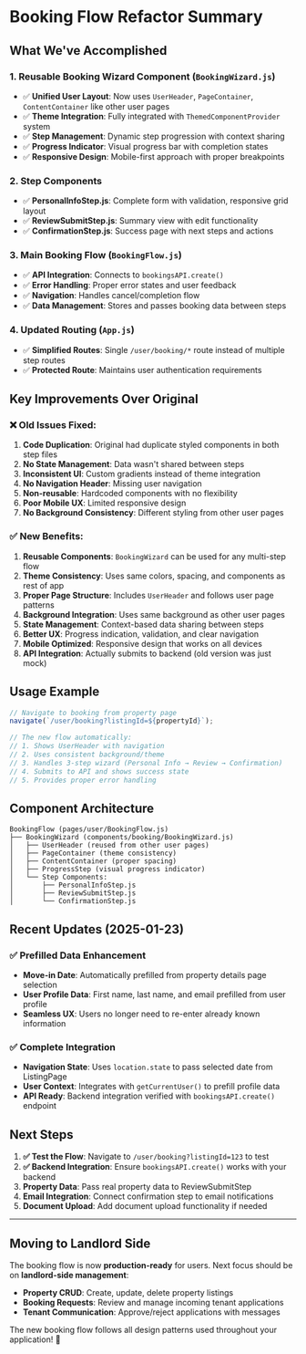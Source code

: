 # Booking Flow Refactor Summary

## What We've Accomplished

### 1. **Reusable Booking Wizard Component** (`BookingWizard.js`)
- ✅ **Unified User Layout**: Now uses `UserHeader`, `PageContainer`, `ContentContainer` like other user pages
- ✅ **Theme Integration**: Fully integrated with `ThemedComponentProvider` system
- ✅ **Step Management**: Dynamic step progression with context sharing
- ✅ **Progress Indicator**: Visual progress bar with completion states
- ✅ **Responsive Design**: Mobile-first approach with proper breakpoints

### 2. **Step Components** 
- ✅ **PersonalInfoStep.js**: Complete form with validation, responsive grid layout
- ✅ **ReviewSubmitStep.js**: Summary view with edit functionality  
- ✅ **ConfirmationStep.js**: Success page with next steps and actions

### 3. **Main Booking Flow** (`BookingFlow.js`)
- ✅ **API Integration**: Connects to `bookingsAPI.create()`
- ✅ **Error Handling**: Proper error states and user feedback
- ✅ **Navigation**: Handles cancel/completion flow
- ✅ **Data Management**: Stores and passes booking data between steps

### 4. **Updated Routing** (`App.js`)
- ✅ **Simplified Routes**: Single `/user/booking/*` route instead of multiple step routes
- ✅ **Protected Route**: Maintains user authentication requirements

## Key Improvements Over Original

### ❌ **Old Issues Fixed:**
1. **Code Duplication**: Original had duplicate styled components in both step files
2. **No State Management**: Data wasn't shared between steps
3. **Inconsistent UI**: Custom gradients instead of theme integration  
4. **No Navigation Header**: Missing user navigation
5. **Non-reusable**: Hardcoded components with no flexibility
6. **Poor Mobile UX**: Limited responsive design
7. **No Background Consistency**: Different styling from other user pages

### ✅ **New Benefits:**
1. **Reusable Components**: `BookingWizard` can be used for any multi-step flow
2. **Theme Consistency**: Uses same colors, spacing, and components as rest of app
3. **Proper Page Structure**: Includes `UserHeader` and follows user page patterns
4. **Background Integration**: Uses same background as other user pages
5. **State Management**: Context-based data sharing between steps
6. **Better UX**: Progress indication, validation, and clear navigation
7. **Mobile Optimized**: Responsive design that works on all devices
8. **API Integration**: Actually submits to backend (old version was just mock)

## Usage Example

```javascript
// Navigate to booking from property page
navigate(`/user/booking?listingId=${propertyId}`);

// The new flow automatically:
// 1. Shows UserHeader with navigation
// 2. Uses consistent background/theme
// 3. Handles 3-step wizard (Personal Info → Review → Confirmation)
// 4. Submits to API and shows success state
// 5. Provides proper error handling
```

## Component Architecture

```
BookingFlow (pages/user/BookingFlow.js)
├── BookingWizard (components/booking/BookingWizard.js)
│   ├── UserHeader (reused from other user pages)
│   ├── PageContainer (theme consistency)
│   ├── ContentContainer (proper spacing)
│   ├── ProgressStep (visual progress indicator)
│   └── Step Components:
│       ├── PersonalInfoStep.js
│       ├── ReviewSubmitStep.js
│       └── ConfirmationStep.js
```

## Recent Updates (2025-01-23)

### ✅ **Prefilled Data Enhancement**
- **Move-in Date**: Automatically prefilled from property details page selection
- **User Profile Data**: First name, last name, and email prefilled from user profile
- **Seamless UX**: Users no longer need to re-enter already known information

### ✅ **Complete Integration**
- **Navigation State**: Uses `location.state` to pass selected date from ListingPage
- **User Context**: Integrates with `getCurrentUser()` to prefill profile data
- **API Ready**: Backend integration verified with `bookingsAPI.create()` endpoint

## Next Steps

1. **✅ Test the Flow**: Navigate to `/user/booking?listingId=123` to test
2. **✅ Backend Integration**: Ensure `bookingsAPI.create()` works with your backend
3. **Property Data**: Pass real property data to ReviewSubmitStep
4. **Email Integration**: Connect confirmation step to email notifications
5. **Document Upload**: Add document upload functionality if needed

---

## Moving to Landlord Side

The booking flow is now **production-ready** for users. Next focus should be on **landlord-side management**:

- **Property CRUD**: Create, update, delete property listings
- **Booking Requests**: Review and manage incoming tenant applications
- **Tenant Communication**: Approve/reject applications with messages

The new booking flow follows all design patterns used throughout your application! 🎉
